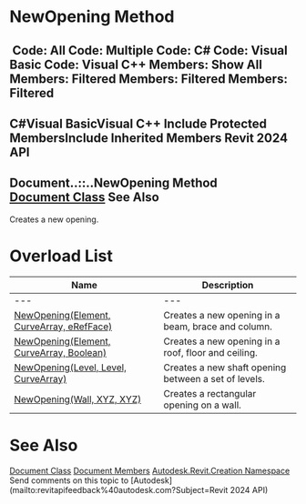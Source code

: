 # NewOpening Method

﻿
 Code: All Code: Multiple Code: C# Code: Visual Basic Code: Visual C++  Members: Show All Members: Filtered Members: Filtered Members: Filtered   
---  
C#Visual BasicVisual C++
Include Protected MembersInclude Inherited Members
Revit 2024 API  
---  
Document..::..NewOpening Method   
[Document Class](ab1718f9-45fb-b3d3-827e-32ff81cf929c.md "Document Class") See Also  
---  
Creates a new opening.
# Overload List
| Name | Description |
| --- | --- |
| --- | --- | --- |
| [NewOpening(Element, CurveArray, eRefFace)](73c9751f-df8c-04cc-e628-81e582f5c777.md "NewOpening Method \(Element, CurveArray, eRefFace\)") | Creates a new opening in a beam, brace and column. |
| [NewOpening(Element, CurveArray, Boolean)](8ff3c649-4d5a-67a6-81d7-3d1dca9e9955.md "NewOpening Method \(Element, CurveArray, Boolean\)") | Creates a new opening in a roof, floor and ceiling. |
| [NewOpening(Level, Level, CurveArray)](871161b1-a154-be20-f256-6f9141100905.md "NewOpening Method \(Level, Level, CurveArray\)") | Creates a new shaft opening between a set of levels. |
| [NewOpening(Wall, XYZ, XYZ)](06a216d4-2cf6-ec8f-df5b-10f007b70531.md "NewOpening Method \(Wall, XYZ, XYZ\)") | Creates a rectangular opening on a wall. |

# See Also
[Document Class](ab1718f9-45fb-b3d3-827e-32ff81cf929c.md "Document Class")
[Document Members](4f835512-a922-c7da-d389-3bdcb41a5660.md "Document Members")
[Autodesk.Revit.Creation Namespace](ded320da-058a-4edd-0418-0582389559a7.md "Autodesk.Revit.Creation Namespace")
Send comments on this topic to [Autodesk](mailto:revitapifeedback%40autodesk.com?Subject=Revit 2024 API)